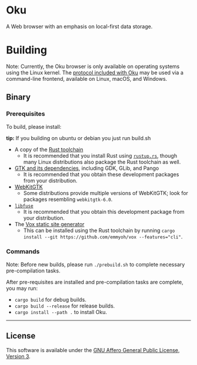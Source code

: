 # Oku

A Web browser with an emphasis on local-first data storage.

# Building

Note: Currently, the Oku browser is only available on operating systems using the Linux kernel.
The [protocol included with Oku](https://github.com/OkuBrowser/oku-fs) may be used via a command-line frontend, available on Linux, macOS, and Windows.

## Binary

### Prerequisites

To build, please install:

**tip:** If you building on ubuntu or debian you just run build.sh

- A copy of the [Rust toolchain](https://www.rust-lang.org/tools/install)
  - It is recommended that you install Rust using [`rustup.rs`](https://rustup.rs/), though many Linux distributions also package the Rust toolchain as well.
- [GTK and its dependencies](https://www.gtk.org/docs/installations/linux), including GDK, GLib, and Pango
  - It is recommended that you obtain these development packages from your distribution.
- [WebKitGTK](https://webkitgtk.org/)
  - Some distributions provide multiple versions of WebKitGTK; look for packages resembling `webkitgtk-6.0`.
- [`libfuse`](https://github.com/libfuse/libfuse/)
  - It is recommended that you obtain this development package from your distribution.
- The [Vox static site generator](https://emmyoh.github.io/vox/)
  - This can be installed using the Rust toolchain by running `cargo install --git https://github.com/emmyoh/vox --features="cli"`.

### Commands

Note: Before new builds, please run `./prebuild.sh` to complete necessary pre-compilation tasks.

After pre-requisites are installed and pre-compilation tasks are complete, you may run:

- `cargo build` for debug builds.
- `cargo build --release` for release builds.
- `cargo install --path .` to install Oku.

---

## License

This software is available under the [GNU Affero General Public License, Version 3](https://www.gnu.org/licenses/agpl-3.0.en.html).
